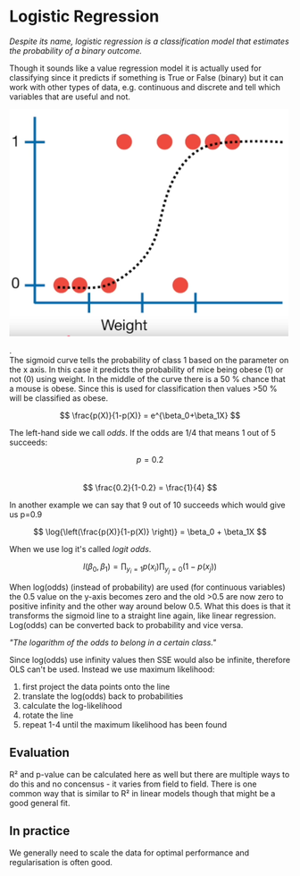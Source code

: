 # Logistic Regression

*Despite its name, logistic regression is a classification model that estimates the probability of a binary outcome.*

Though it sounds like a value regression model it is actually used for classifying since it predicts if something is True or False (binary) but it can work with other types of data, e.g. continuous and discrete and tell which variables that are useful and not. 

<img src="../assets/log_reg_line.png" width="500">

.  
The sigmoid curve tells the probability of class 1 based on the parameter on the x axis. In this case it predicts the probability of mice being obese (1) or not (0) using weight. In the middle of the curve there is a 50 % chance that a mouse is obese. Since this is used for classification then values >50 % will be classified as obese. 

$$ \frac{p(X)}{1-p(X)} = e^{\beta_0+\beta_1X} $$  

The left-hand side we call *odds*. If the odds are 1/4 that means 1 out of 5 succeeds:

$$ p = 0.2 $$  
$$ \frac{0.2}{1-0.2} = \frac{1}{4} $$  

In another example we can say that 9 out of 10 succeeds which would give us p=0.9 

$$ \log{\left(\frac{p(X)}{1-p(X)} \right)} = \beta_0 + \beta_1X $$  

When we use log it's called *logit odds*. 

$$ l(\beta_0, \beta_1) = \prod_{y_i = 1}p(x_i)\prod_{y_j=0}(1-p(x_j)) $$  

When log(odds) (instead of probability) are used (for continuous variables) the 0.5 value on the y-axis becomes zero and the old >0.5 are now zero to positive infinity and the other way around below 0.5. What this does is that it transforms the sigmoid line to a straight line again, like linear regression. Log(odds) can be converted back to probability and vice versa. 

*"The logarithm of the odds to belong in a certain class."* 

Since log(odds) use infinity values then SSE would also be infinite, therefore OLS can't be used. Instead we use maximum likelihood:

1. first project the data points onto the line
2. translate the log(odds) back to probabilities
3. calculate the log-likelihood
4. rotate the line
5. repeat 1-4 until the maximum likelihood has been found

## Evaluation
R² and p-value can be calculated here as well but there are multiple ways to do this and no concensus - it varies from field to field. There is one common way that is similar to R² in linear models though that might be a good general fit. 

## In practice
We generally need to scale the data for optimal performance and regularisation is often good. 